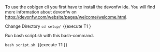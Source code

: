 To use the cobigen cli you first have to install the devonfw ide. You will find more information about devonfw on https://devonfw.com/website/pages/welcome/welcome.html.


Change Directory
`cd setup/ `{{execute T1 } 

Run bash script.sh with this bash-command. 

`bash script.sh `{{execute T1 }}

